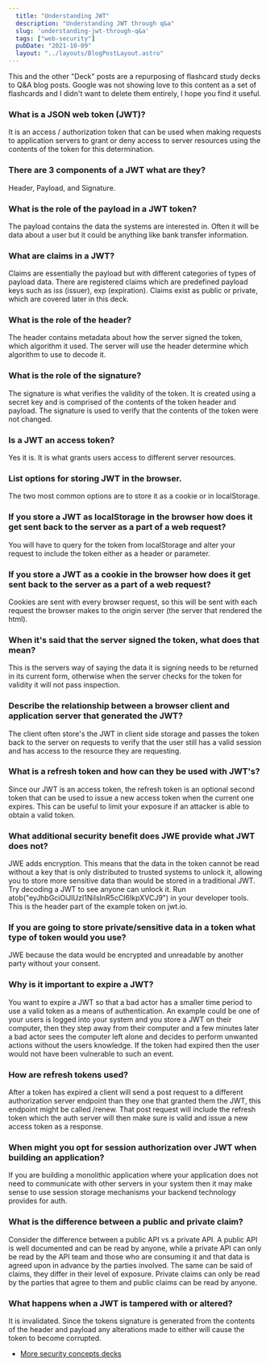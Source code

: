 ```yaml
---
  title: "Understanding JWT"
  description: "Understanding JWT through q&a"
  slug: 'understanding-jwt-through-q&a'
  tags: ["web-security"]
  pubDate: "2021-10-09"
  layout: "../layouts/BlogPostLayout.astro"
---
```


This and the other "Deck" posts are a repurposing of flashcard study decks to Q&A blog posts. Google was not showing love to this content as a set of flashcards and I didn't want to delete them entirely, I hope you find it useful.

<h3>What is a JSON web token (JWT)?</h3>
It is an access / authorization token that can be used when making requests to application servers to grant or deny access to server resources using the contents of the token for this determination.


<h3>There are 3 components of a JWT what are they?</h3>
Header, Payload, and Signature.


<h3>What is the role of the payload in a JWT token?</h3>
The payload contains the data the systems are interested in. Often it will be data about a user but it could be anything like bank transfer information.


<h3>What are claims in a JWT?</h3>
Claims are essentially the payload but with different categories of types of payload data. There are registered claims which are predefined payload keys such as iss (issuer), exp (expiration). Claims exist as public or private, which are covered later in this deck.


<h3>What is the role of the header?</h3>
The header contains metadata about how the server signed the token, which algorithm it used. The server will use the header determine which algorithm to use to decode it.


<h3>What is the role of the signature?</h3>
The signature is what verifies the validity of the token. It is created using a secret key and is comprised of the contents of the token header and payload. The signature is used to verify that the contents of the token were not changed.


<h3>Is a JWT an access token?</h3>
Yes it is. It is what grants users access to different server resources.


<h3>List options for storing JWT in the browser.</h3>
The two most common options are to store it as a cookie or in localStorage.


<h3>If you store a JWT as localStorage in the browser how does it get sent back to the server as a part of a web request?</h3>
You will have to query for the token from localStorage and alter your request to include the token either as a header or parameter.


<h3>If you store a JWT as a cookie in the browser how does it get sent back to the server as a part of a web request?</h3>
Cookies are sent with every browser request, so this will be sent with each request the browser makes to the origin server (the server that rendered the html).


<h3>When it's said that the server signed the token, what does that mean?</h3>
This is the servers way of saying the data it is signing needs to be returned in its current form, otherwise when the server checks for the token for validity it will not pass inspection.


<h3>Describe the relationship between a browser client and application server that generated the JWT? </h3>
The client often store's the JWT in client side storage and passes the token back to the server on requests to verify that the user still has a valid session and has access to the resource they are requesting.


<h3>What is a refresh token and how can they be used with JWT's?</h3>
Since our JWT is an access token, the refresh token is an optional second token that can be used to issue a new access token when the current one expires. This can be useful to limit your exposure if an attacker is able to obtain a valid token.


<h3>What additional security benefit does JWE provide what JWT does not?</h3>
JWE adds encryption. This means that the data in the token cannot be read without a key that is only distributed to trusted systems to unlock it, allowing you to store more sensitive data than would be stored in a traditional JWT. Try decoding a JWT to see anyone can unlock it. Run atob("eyJhbGciOiJIUzI1NiIsInR5cCI6IkpXVCJ9") in your developer tools. This is the header part of the example token on jwt.io.


<h3>If you are going to store private/sensitive data in a token what type of token would you use?</h3>
JWE because the data would be encrypted and unreadable by another party without your consent.


<h3>Why is it important to expire a JWT?</h3>
You want to expire a JWT so that a bad actor has a smaller time period to use a valid token as a means of authentication. An example could be one of your users is logged into your system and you store a JWT on their computer, then they step away from their computer and a few minutes later a bad actor sees the computer left alone and decides to perform unwanted actions without the users knowledge. If the token had expired then the user would not have been vulnerable to such an event.


<h3>How are refresh tokens used?</h3>
After a token has expired a client will send a post request to a different authorization server endpoint than they one that granted them the JWT, this endpoint might be called /renew. That post request will include the refresh token which the auth server will then make sure is valid and issue a new access token as a response.


<h3>When might you opt for session authorization over JWT when building an application?</h3>
If you are building a monolithic application where your application does not need to communicate with other servers in your system then it may make sense to use session storage mechanisms your backend technology provides for auth.


<h3>What is the difference between a public and private claim?</h3>
Consider the difference between a public API vs a private API. A public API is well documented and can be read by anyone, while a private API can only be read by the API team and those who are consuming it and that data is agreed upon in advance by the parties involved. The same can be said of claims, they differ in their level of exposure. Private claims can only be read by the parties that agree to them and public claims can be read by anyone.


<h3>What happens when a JWT is tampered with or altered?</h3>
It is invalidated. Since the tokens signature is generated from the contents of the header and payload any alterations made to either will cause the token to become corrupted.

- [More security concepts decks](https://www.devdecks.io/tags/elixir-deck)